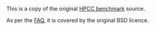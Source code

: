 This is a copy of the original [HPCC benchmark](http://icl.cs.utk.edu/hpcc/) source.

As per the [FAQ](https://icl.utk.edu/hpcc/faq/index.html#263), it is covered by the original BSD licence.

